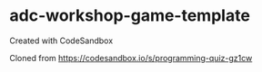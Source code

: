 # adc-workshop-game-template
Created with CodeSandbox

Cloned from https://codesandbox.io/s/programming-quiz-gz1cw
